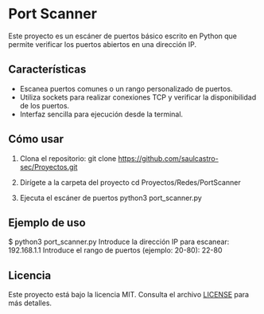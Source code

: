 # Port Scanner
Este proyecto es un escáner de puertos básico escrito en Python que permite verificar los puertos abiertos en una dirección IP.

## Características
- Escanea puertos comunes o un rango personalizado de puertos.
- Utiliza sockets para realizar conexiones TCP y verificar la disponibilidad de los puertos.
- Interfaz sencilla para ejecución desde la terminal.

## Cómo usar
1. Clona el repositorio:
   git clone https://github.com/saulcastro-sec/Proyectos.git


2. Dirígete a la carpeta del proyecto
   cd Proyectos/Redes/PortScanner

3. Ejecuta el escáner de puertos
  python3 port_scanner.py

## Ejemplo de uso
  $ python3 port_scanner.py
    Introduce la dirección IP para escanear: 192.168.1.1
    Introduce el rango de puertos (ejemplo: 20-80): 22-80

## Licencia
Este proyecto está bajo la licencia MIT. Consulta el archivo [LICENSE](LICENSE) para más detalles.

